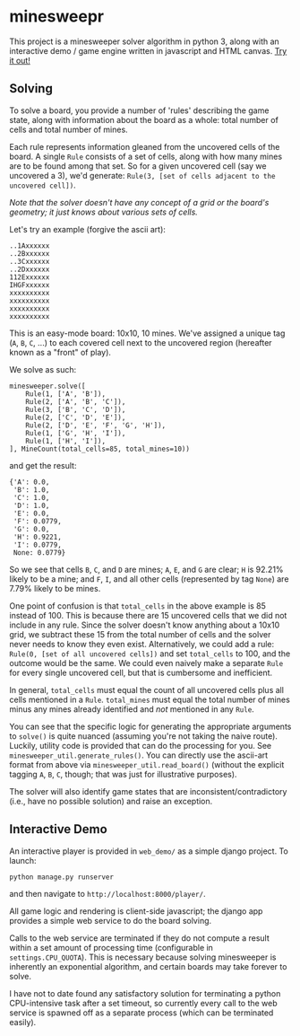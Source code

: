 minesweepr
==========

This project is a minesweeper solver algorithm in python 3, along with an interactive demo / game engine written in javascript and HTML canvas. [Try it out!](http://mrgris.com/projects/minesweepr/demo/player/)

Solving
-------

To solve a board, you provide a number of 'rules' describing the game state, along with information about the board as a whole: total number of cells and total number of mines.

Each rule represents information gleaned from the uncovered cells of the board. A single `Rule` consists of a set of cells, along with how many mines are to be found among that set. So for a given uncovered cell (say we uncovered a 3), we'd generate: `Rule(3, [set of cells adjacent to the uncovered cell])`.

_Note that the solver doesn't have any concept of a grid or the board's geometry; it just knows about various sets of cells._

Let's try an example (forgive the ascii art):

    ..1Axxxxxx
    ..2Bxxxxxx
    ..3Cxxxxxx
    ..2Dxxxxxx
    112Exxxxxx
    IHGFxxxxxx
    xxxxxxxxxx
    xxxxxxxxxx
    xxxxxxxxxx
    xxxxxxxxxx

This is an easy-mode board: 10x10, 10 mines. We've assigned a unique tag (`A`, `B`, `C`, ...) to each covered cell next to the uncovered region (hereafter known as a "front" of play).

We solve as such:

    minesweeper.solve([
        Rule(1, ['A', 'B']),
        Rule(2, ['A', 'B', 'C']),
        Rule(3, ['B', 'C', 'D']),
        Rule(2, ['C', 'D', 'E']),
        Rule(2, ['D', 'E', 'F', 'G', 'H']),
        Rule(1, ['G', 'H', 'I']),
        Rule(1, ['H', 'I']),
    ], MineCount(total_cells=85, total_mines=10))

and get the result:

    {'A': 0.0,
     'B': 1.0,
     'C': 1.0,
     'D': 1.0,
     'E': 0.0,
     'F': 0.0779,
     'G': 0.0,
     'H': 0.9221,
     'I': 0.0779,
     None: 0.0779}

So we see that cells `B`, `C`, and `D` are mines; `A`, `E`, and `G` are clear; `H` is 92.21% likely to be a mine; and `F`, `I`, and all other cells (represented by tag `None`) are 7.79% likely to be mines.

One point of confusion is that `total_cells` in the above example is 85 instead of 100. This is because there are 15 uncovered cells that we did not include in any rule. Since the solver doesn't know anything about a 10x10 grid, we subtract these 15 from the total number of cells and the solver never needs to know they even exist. Alternatively, we could add a rule: `Rule(0, [set of all uncovered cells])` and set `total_cells` to 100, and the outcome would be the same. We could even naively make a separate `Rule` for every single uncovered cell, but that is cumbersome and inefficient.

In general, `total_cells` must equal the count of all uncovered cells plus all cells mentioned in a `Rule`. `total_mines` must equal the total number of mines minus any mines already identified and _not_ mentioned in any `Rule`.

You can see that the specific logic for generating the appropriate arguments to `solve()` is quite nuanced (assuming you're not taking the naive route). Luckily, utility code is provided that can do the processing for you. See `minesweeper_util.generate_rules()`. You can directly use the ascii-art format from above via `minesweeper_util.read_board()` (without the explicit tagging `A`, `B`, `C`, though; that was just for illustrative purposes).

The solver will also identify game states that are inconsistent/contradictory (i.e., have no possible solution) and raise an exception.

Interactive Demo
----------------

An interactive player is provided in `web_demo/` as a simple django project. To launch:

    python manage.py runserver

and then navigate to `http://localhost:8000/player/`.

All game logic and rendering is client-side javascript; the django app provides a simple web service to do the board solving.

Calls to the web service are terminated if they do not compute a result within a set amount of processing time (configurable in `settings.CPU_QUOTA`). This is necessary because solving minesweeper is inherently an exponential algorithm, and certain boards may take forever to solve.

I have not to date found any satisfactory solution for terminating a python CPU-intensive task after a set timeout, so currently every call to the web service is spawned off as a separate process (which can be terminated easily).

